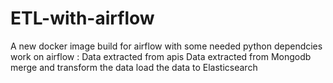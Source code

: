# ETL-with-airflow

A new docker image build for airflow with some needed python dependcies 
work on airflow :
Data extracted from apis 
Data extracted from Mongodb
merge and transform the data 
load the data to Elasticsearch

